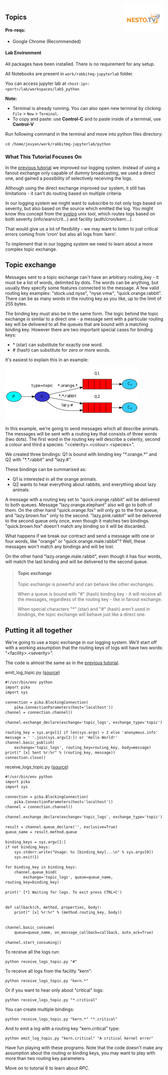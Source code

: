 <img align="right" src="./logo-small.png">


Topics
------


#### Pre-reqs:
- Google Chrome (Recommended)

#### Lab Environment
All packages have been installed. There is no requirement for any setup.

All Notebooks are present in `work/rabbitmq-jupyterlab` folder.

You can access jupyter lab at `<host-ip>:<port>/lab/workspaces/lab5_python`

**Note:** 
- Terminal is already running. You can also open new terminal by clicking:
`File` > `New` > `Terminal`.
- To copy and paste: use **Control-C** and to paste inside of a terminal, use **Control-V**

Run following command in the terminal and move into python files directory:

`cd /home/jovyan/work/rabbitmq-jupyterlab/python`

### What This Tutorial Focuses On

In the [previous
tutorial](https://www.rabbitmq.com/tutorials/tutorial-four-python.html)
we improved our logging system. Instead of using a fanout exchange only
capable of dummy broadcasting, we used a direct one, and gained a
possibility of selectively receiving the logs.

Although using the direct exchange improved our system, it still has
limitations - it can't do routing based on multiple criteria.

In our logging system we might want to subscribe to not only logs based
on severity, but also based on the source which emitted the log. You
might know this concept from the
[syslog](https://en.wikipedia.org/wiki/Syslog) unix tool, which routes
logs based on both severity (info/warn/crit...) and facility
(auth/cron/kern...).

That would give us a lot of flexibility - we may want to listen to just
critical errors coming from 'cron' but also all logs from 'kern'.

To implement that in our logging system we need to learn about a more
complex topic exchange.

Topic exchange
--------------

Messages sent to a topic exchange can't have an arbitrary routing\_key -
it must be a list of words, delimited by dots. The words can be
anything, but usually they specify some features connected to the
message. A few valid routing key examples: "stock.usd.nyse", "nyse.vmw",
"quick.orange.rabbit". There can be as many words in the routing key as
you like, up to the limit of 255 bytes.

The binding key must also be in the same form. The logic behind the
topic exchange is similar to a direct one - a message sent with a
particular routing key will be delivered to all the queues that are
bound with a matching binding key. However there are two important
special cases for binding keys:

-   \* (star) can substitute for exactly one word.
-   \# (hash) can substitute for zero or more words.

It's easiest to explain this in an example:

![](https://raw.githubusercontent.com/fenago/rabbitmq-jupyterlab/master/images//python-five.png)

In this example, we're going to send messages which all describe
animals. The messages will be sent with a routing key that consists of
three words (two dots). The first word in the routing key will describe
a celerity, second a colour and third a species:
"\<celerity\>.\<colour\>.\<species\>".

We created three bindings: Q1 is bound with binding key "\*.orange.\*"
and Q2 with "\*.\*.rabbit" and "lazy.\#".

These bindings can be summarised as:

-   Q1 is interested in all the orange animals.
-   Q2 wants to hear everything about rabbits, and everything about lazy
    animals.

A message with a routing key set to "quick.orange.rabbit" will be
delivered to both queues. Message "lazy.orange.elephant" also will go to
both of them. On the other hand "quick.orange.fox" will only go to the
first queue, and "lazy.brown.fox" only to the second. "lazy.pink.rabbit"
will be delivered to the second queue only once, even though it matches
two bindings. "quick.brown.fox" doesn't match any binding so it will be
discarded.

What happens if we break our contract and send a message with one or
four words, like "orange" or "quick.orange.male.rabbit"? Well, these
messages won't match any bindings and will be lost.

On the other hand "lazy.orange.male.rabbit", even though it has four
words, will match the last binding and will be delivered to the second
queue.

> #### Topic exchange
>
> Topic exchange is powerful and can behave like other exchanges.
>
> When a queue is bound with "\#" (hash) binding key - it will receive
> all the messages, regardless of the routing key - like in fanout
> exchange.
>
> When special characters "\*" (star) and "\#" (hash) aren't used in
> bindings, the topic exchange will behave just like a direct one.

Putting it all together
-----------------------

We're going to use a topic exchange in our logging system. We'll start
off with a working assumption that the routing keys of logs will have
two words: "\<facility\>.\<severity\>".

The code is almost the same as in the [previous
tutorial](https://www.rabbitmq.com/tutorials/tutorial-four-python.html).

emit\_log\_topic.py
([source](https://github.com/rabbitmq/rabbitmq-tutorials/blob/master/python/emit_log_topic.py))

``` {.lang-python .hljs}
#!/usr/bin/env python
import pika
import sys

connection = pika.BlockingConnection(
    pika.ConnectionParameters(host='localhost'))
channel = connection.channel()

channel.exchange_declare(exchange='topic_logs', exchange_type='topic')

routing_key = sys.argv[1] if len(sys.argv) > 2 else 'anonymous.info'
message = ' '.join(sys.argv[2:]) or 'Hello World!'
channel.basic_publish(
    exchange='topic_logs', routing_key=routing_key, body=message)
print(" [x] Sent %r:%r" % (routing_key, message))
connection.close()
```

receive\_logs\_topic.py
([source](https://github.com/rabbitmq/rabbitmq-tutorials/blob/master/python/receive_logs_topic.py))

``` {.lang-python .hljs}
#!/usr/bin/env python
import pika
import sys

connection = pika.BlockingConnection(
    pika.ConnectionParameters(host='localhost'))
channel = connection.channel()

channel.exchange_declare(exchange='topic_logs', exchange_type='topic')

result = channel.queue_declare('', exclusive=True)
queue_name = result.method.queue

binding_keys = sys.argv[1:]
if not binding_keys:
    sys.stderr.write("Usage: %s [binding_key]...\n" % sys.argv[0])
    sys.exit(1)

for binding_key in binding_keys:
    channel.queue_bind(
        exchange='topic_logs', queue=queue_name, routing_key=binding_key)

print(' [*] Waiting for logs. To exit press CTRL+C')


def callback(ch, method, properties, body):
    print(" [x] %r:%r" % (method.routing_key, body))


channel.basic_consume(
    queue=queue_name, on_message_callback=callback, auto_ack=True)

channel.start_consuming()
```

To receive all the logs run:

``` {.lang-bash .hljs}
python receive_logs_topic.py "#"
```

To receive all logs from the facility "kern":

``` {.lang-bash .hljs}
python receive_logs_topic.py "kern.*"
```

Or if you want to hear only about "critical" logs:

``` {.lang-bash .hljs}
python receive_logs_topic.py "*.critical"
```

You can create multiple bindings:

``` {.lang-bash .hljs}
python receive_logs_topic.py "kern.*" "*.critical"
```

And to emit a log with a routing key "kern.critical" type:

``` {.lang-bash .hljs}
python emit_log_topic.py "kern.critical" "A critical kernel error"
```

Have fun playing with these programs. Note that the code doesn't make
any assumption about the routing or binding keys, you may want to play
with more than two routing key parameters.

Move on to tutorial 6 to learn about *RPC*.
